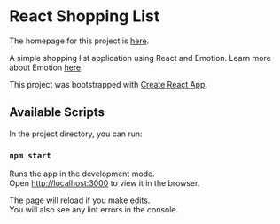 # React Shopping List

The homepage for this project is [here](http://tylermorrisford.github.io/shopping).

A simple shopping list application using React and Emotion. Learn more about Emotion [here](https://emotion.sh/docs/introduction).

This project was bootstrapped with [Create React App](https://github.com/facebook/create-react-app).

## Available Scripts

In the project directory, you can run:

### `npm start`

Runs the app in the development mode.<br />
Open [http://localhost:3000](http://localhost:3000) to view it in the browser.

The page will reload if you make edits.<br />
You will also see any lint errors in the console.